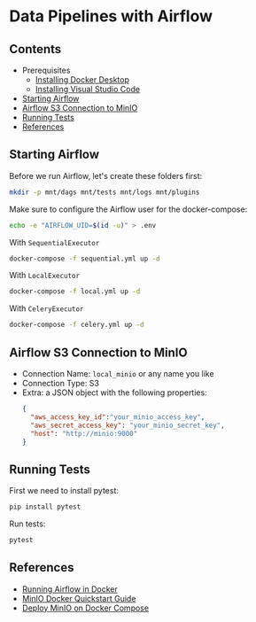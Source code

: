 # Data Pipelines with Airflow

## Contents

* Prerequisites
  * [Installing Docker Desktop](./docs/installing-docker-desktop.md)
  * [Installing Visual Studio Code](./docs/installing-vscode.md)
* [Starting Airflow](#starting-airflow)
* [Airflow S3 Connection to MinIO](#airflow-s3-connection-to-minio)
* [Running Tests](#running-tests)
* [References](#references)

## Starting Airflow

Before we run Airflow, let's create these folders first:

```sh
mkdir -p mnt/dags mnt/tests mnt/logs mnt/plugins
```

Make sure to configure the Airflow user for the docker-compose:

```sh
echo -e "AIRFLOW_UID=$(id -u)" > .env
```

With `SequentialExecutor`

```sh
docker-compose -f sequential.yml up -d
```

With `LocalExecutor`

```sh
docker-compose -f local.yml up -d
```

With `CeleryExecutor`

```sh
docker-compose -f celery.yml up -d
```

## Airflow S3 Connection to MinIO

* Connection Name: `local_minio` or any name you like
* Connection Type: S3
* Extra: a JSON object with the following properties:
  ```json
  {
    "aws_access_key_id":"your_minio_access_key",
    "aws_secret_access_key": "your_minio_secret_key",
    "host": "http://minio:9000"
  }
  ```

## Running Tests

First we need to install pytest:
```sh
pip install pytest
```

Run tests:
```sh
pytest
```

## References

* [Running Airflow in Docker](https://airflow.apache.org/docs/apache-airflow/stable/start/docker.html)
* [MinIO Docker Quickstart Guide](https://docs.min.io/docs/minio-docker-quickstart-guide.html)
* [Deploy MinIO on Docker Compose](https://docs.min.io/docs/deploy-minio-on-docker-compose)
